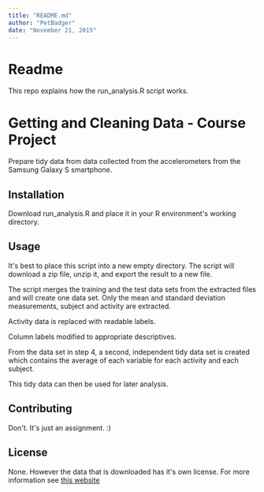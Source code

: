 ```yaml
---
title: "README.md"
author: "PetBadger"
date: "November 21, 2015"
---
```


# Readme
This repo explains how the run_analysis.R script works. 

# Getting and Cleaning Data - Course Project

Prepare tidy data from data collected from the accelerometers from the Samsung Galaxy S smartphone.

## Installation

Download run_analysis.R and place it in your R environment's working directory.

## Usage

It's best to place this script into a new empty directory. The script will download a zip file, unzip it, and export the result to a new file.

The script merges the training and the test data sets from the extracted files and will create one data set.
Only the mean and standard deviation measurements, subject and activity are extracted. 

Activity data is replaced with readable labels.

Column labels modified to appropriate descriptives. 

From the data set in step 4, a second, independent tidy data set is created which contains the average of each variable for each activity and each subject.

This tidy data can then be used for later analysis.


## Contributing

Don't. It's just an assignment. :)

## License

None. However the data that is downloaded has it's own license. For more information see [this website](http://archive.ics.uci.edu/ml/datasets/Human+Activity+Recognition+Using+Smartphones)





